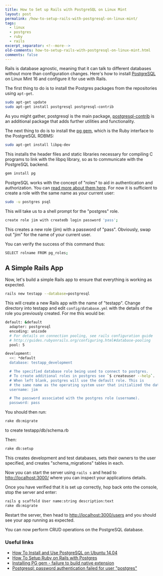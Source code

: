 ```yaml
---
title: How to Set up Rails with PostgreSQL on Linux Mint
layout: post
permalink: /how-to-setup-rails-with-postgresql-on-linux-mint/
tags:
  - linux
  - postgres
  - ruby
  - rails
excerpt_separator: <!--more-->
old-comments: how-to-setup-rails-with-postgresql-on-linux-mint.html
comments: false
---
```


Rails is database agnostic, meaning that it can talk to different databases without more than configuration changes. Here's how to install [PostgreSQL](http://www.postgresql.org/ "PostgreSQL homepage") on Linux Mint 16 and configure it for use with Rails.

<!--more-->

The first thing to do is to install the Postgres packages from the repositories using `apt-get`.

```sh
sudo apt-get update
sudo apt-get install postgresql postgresql-contrib
```

As you might gather, postgresql is the main package, [postgresql-contrib](https://www.postgresql.org/docs/current/static/contrib.html "Additional Supplied Modules") is an additional package that adds further utilities and functionality.

The next thing to do is to install the [pg gem](https://bitbucket.org/ged/ruby-pg/wiki/Home "pg - project homepage"), which is the Ruby interface to the PostgreSQL RDBMS:

```sh
sudo apt-get install libpq-dev
```

This installs the header files and static libraries necessary for compiling C programs to link with the libpq library, so as to communicate with the PostgreSQL backend.

```sh
gem install pg
```

PostgreSQL works with the concept of "roles" to aid in authentication and authorization. You can [read more about them here](https://www.postgresql.org/docs/current/static/user-manag.html "Database Roles and Privileges"). For now it is sufficient to create a role with the same name as your current user:

```sh
sudo -u postgres psql
```

This will take us to a shell prompt for the "postgres" role.

```sh
create role jim with createdb login password 'pass';
```

This creates a new role (jim) with a password of "pass". Obviously, swap out "jim" for the name of your current user.

You can verify the success of this command thus:

```sh
SELECT rolname FROM pg_roles;
```

## A Simple Rails App

Now, let's build a simple Rails app to ensure that everything is working as expected.

```sh
rails new testapp --database=postgresql
```

This will create a new Rails app with the name of "testapp". Change directory into testapp and edit `config/database.yml` with the details of the role you previously created. For me this would be:

```sh
default: &default
  adapter: postgresql
  encoding: unicode
  # For details on connection pooling, see rails configuration guide
  # http://guides.rubyonrails.org/configuring.html#database-pooling
  pool: 5

development:
  <<: *default
  database: testapp_development

  # The specified database role being used to connect to postgres.
  # To create additional roles in postgres see `$ createuser --help`.
  # When left blank, postgres will use the default role. This is
  # the same name as the operating system user that initialized the database.
  username: jim

  # The password associated with the postgres role (username).
  password: pass
```

You should then run:

```sh
rake db:migrate
```

to create testapp/db/schema.rb

Then:

```sh
rake db:setup
```

This creates development and test databases, sets their owners to the user specified, and creates "schema_migrations" tables in each.

Now you can start the server using `rails s` and head to [http://localhost:3000/](http://localhost:3000/) where you can inspect your applications details.

Once you have verified that it is set up correctly, hop back onto the console, stop the server and enter:

```sh
rails g scaffold User name:string description:text
rake db:migrate
```

Restart the server, then head to [http://localhost:3000/users](http://localhost:3000/users) and you should see your app running as expected.

You can now perform CRUD operations on the PostgreSQL database.


### Useful links

-  [How To Install and Use PostgreSQL on Ubuntu 14.04](https://www.digitalocean.com/community/tutorials/how-to-install-and-use-postgresql-on-ubuntu-14-04 "How to install Postgres on an Ubuntu 14.04")
-  [How To Setup Ruby on Rails with Postgres](https://www.digitalocean.com/community/tutorials/how-to-setup-ruby-on-rails-with-postgres "Create a Rails application that uses a Postgres database")
-  [Installing PG gem - failure to build native extension](http://stackoverflow.com/questions/19262312/installing-pg-gem-failure-to-build-native-extension "Troubleshooting gem issues")
-  [Postgresql: password authentication failed for user "postgres"](http://stackoverflow.com/questions/7695962/postgresql-password-authentication-failed-for-user-postgres "Troubleshooting connectivity issues")
